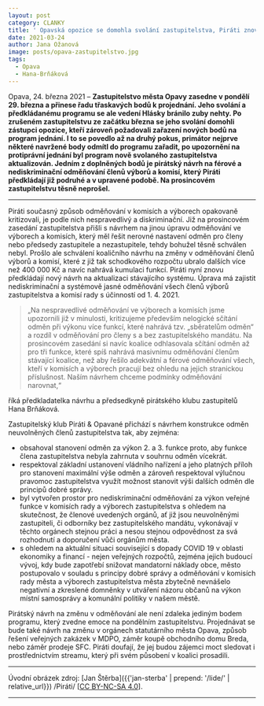 ```yaml
---
layout: post
category: CLANKY
title: ' Opavská opozice se domohla svolání zastupitelstva, Piráti znovu předloží návrh na férové odměňování členů výborů a komisí města '
date: 2021-03-24
author: Jana Ožanová
image: posts/opava-zastupitelstvo.jpg
tags:
  - Opava
  - Hana-Brňáková
---
```


Opava, 24. března 2021 – **Zastupitelstvo města Opavy zasedne v pondělí 29. března a přinese řadu třaskavých bodů k projednání. Jeho svolání a předkládanému programu se ale vedení Hlásky bránilo zuby nehty. Po zrušeném zastupitelstvu ze začátku března se jeho svolání domohli zástupci opozice, kteří zároveň požadovali zařazení nových bodů na program jednání. I to se povedlo až na druhý pokus, primátor nejprve některé navržené body odmítl do programu zařadit, po upozornění na protiprávní jednání byl program nově svolaného zastupitelstva aktualizován. Jedním z doplněných bodů je pirátský návrh na férové a nediskriminační odměňování členů výborů a komisí, který Piráti předkládají již podruhé a v upravené podobě. Na prosincovém zastupitelstvu těsně neprošel.**

<hr />

Piráti současný způsob odměňování v komisích a výborech opakovaně kritizovali, je podle nich nespravedlivý a diskriminační. Již na prosincovém zasedání zastupitelstva přišli s návrhem na jinou úpravu odměňování ve výborech a komisích, který měl řešit nerovné nastavení odměn pro členy nebo předsedy zastupitele a nezastupitele, tehdy bohužel těsně schválen nebyl. Prošlo ale schválení koaličního návrhu na změny v odměňování členů výborů a komisí, které z již tak schodkového rozpočtu ubralo dalších více než 400 000 Kč a navíc nahrává kumulaci funkcí. Piráti nyní znovu předkládají nový návrh na aktualizaci stávajícího systému. Úprava má zajistit nediskriminační a systémově jasné odměňování všech členů výborů zastupitelstva a komisí rady s účinností od 1. 4. 2021.

>„Na nespravedlivé odměňování ve výborech a komisích jsme upozornili již v minulosti, kritizujeme především nelogické sčítání odměn při výkonu více funkcí, které nahrává tzv. „sběratelům odměn“ a rozdíl v odměňování pro členy s a bez zastupitelského mandátu. Na prosincovém zasedání si navíc koalice odhlasovala sčítání odměn až pro tři funkce, které spíš nahrává masivnímu odměňování členům stávající koalice, než aby řešilo adekvátní a férové odměňování všech, kteří v komisích a výborech pracují bez ohledu na jejich stranickou příslušnost. Naším návrhem chceme podmínky odměňování narovnat,“  

říká předkladatelka návrhu a předsedkyně pirátského klubu zastupitelů Hana Brňáková.

Zastupitelský klub Piráti & Opavané přichází s návrhem konstrukce odměn neuvolněných členů zastupitelstva tak, aby zejména:
* obsahoval stanovení odměn za výkon 2. a 3. funkce proto, aby funkce člena zastupitelstva nebyla zahrnuta v souhrnu odměn vícekrát. 
* respektoval základní ustanovení vládního nařízení a jeho platných příloh pro stanovení maximální výše odměn a zároveň respektoval výlučnou pravomoc zastupitelstva využít možnost stanovit výši dalších odměn dle principů dobré správy.
* byl vytvořen prostor pro nediskriminační odměňování za výkon veřejné funkce v komisích rady a výborech zastupitelstva s ohledem na skutečnost, že členové uvedených orgánů, ať již jsou neuvolněnými zastupiteli, či odborníky bez zastupitelského mandátu, vykonávají v těchto orgánech stejnou práci a nesou stejnou odpovědnost za svá rozhodnutí a doporučení vůči orgánům města.
* s ohledem na aktuální situaci související s dopady COVID 19 v oblasti ekonomiky a financí - nejen veřejných rozpočtů, zejména jejich budoucí vývoj, kdy bude zapotřebí snižovat mandatorní náklady obce, město postupovalo v souladu s principy dobré správy a odměňování v komisích rady města a výborech zastupitelstva města zbytečně nevnášelo negativní a zkreslené domněnky v utváření názoru občanů na výkon místní samosprávy a komunální politiky v našem městě.

Pirátský návrh na změnu v odměňování ale není zdaleka jediným bodem programu, který zvedne emoce na pondělním zastupitelstvu. Projednávat se bude také návrh na změnu v orgánech statutárního města Opava, způsob řešení veřejných zakázek v MDPO, záměr koupě obchodního domu Breda, nebo záměr prodeje SFC. Piráti doufají, že jej budou zájemci moct sledovat i prostřednictvím streamu, který při svém působení v koalici  prosadili.

---

Úvodní obrázek zdroj: [Jan Štěrba]({{'jan-sterba' | prepend: '/lide/' | relative_url}}) /Piráti/ \[[CC BY-NC-SA 4.0](https://creativecommons.org/licenses/by-nc-sa/4.0/deed.cs)\].

- - -
